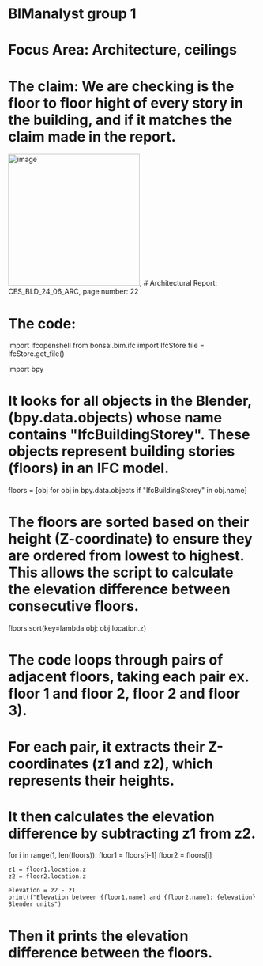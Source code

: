 # BIManalyst group 1
# Focus Area: Architecture, ceilings
# The claim: We are checking is the floor to floor hight of every story in the building, and if it matches the claim made in the report. 
<img width="266" alt="image" src="https://github.com/user-attachments/assets/79eda680-0ed1-4983-8389-48f31095e5bf">, # Architectural Report: CES_BLD_24_06_ARC, page number: 22
# The code:
import ifcopenshell
from bonsai.bim.ifc import IfcStore
file = IfcStore.get_file()

import bpy

# It looks for all objects in the Blender, (bpy.data.objects) whose name contains "IfcBuildingStorey". These objects represent building stories (floors) in an IFC model.

floors = [obj for obj in bpy.data.objects if "IfcBuildingStorey" in obj.name]

# The floors are sorted based on their height (Z-coordinate) to ensure they are ordered from lowest to highest. This allows the script to calculate the elevation difference between consecutive floors.
floors.sort(key=lambda obj: obj.location.z)

# The code loops through pairs of adjacent floors, taking each pair ex. floor 1 and floor 2, floor 2 and floor 3).
# For each pair, it extracts their Z-coordinates (z1 and z2), which represents their heights.
# It then calculates the elevation difference by subtracting z1 from z2.

for i in range(1, len(floors)):
    floor1 = floors[i-1]
    floor2 = floors[i]
    
    z1 = floor1.location.z
    z2 = floor2.location.z
    
    elevation = z2 - z1
    print(f"Elevation between {floor1.name} and {floor2.name}: {elevation} Blender units")

# Then it prints the elevation difference between the floors.
